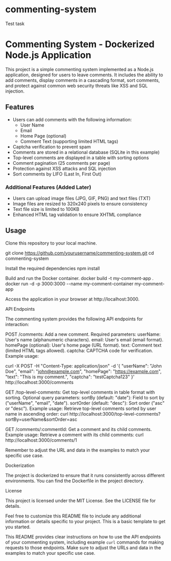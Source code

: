 # commenting-system
Test task


# Commenting System - Dockerized Node.js Application

This project is a simple commenting system implemented as a Node.js application, designed for users to leave comments. It includes the ability to add comments, display comments in a cascading format, sort comments, and protect against common web security threats like XSS and SQL injection.

## Features

- Users can add comments with the following information:
  - User Name
  - Email
  - Home Page (optional)
  - Comment Text (supporting limited HTML tags)
- Captcha verification to prevent spam
- Comments are stored in a relational database (SQLite in this example)
- Top-level comments are displayed in a table with sorting options
- Comment pagination (25 comments per page)
- Protection against XSS attacks and SQL injection
- Sort comments by LIFO (Last In, First Out)

### Additional Features (Added Later)

- Users can upload image files (JPG, GIF, PNG) and text files (TXT)
- Image files are resized to 320x240 pixels to ensure consistency
- Text file size is limited to 100KB
- Enhanced HTML tag validation to ensure XHTML compliance

## Usage

Clone this repository to your local machine.

git clone https://github.com/yourusername/commenting-system.git
cd commenting-system


Install the required dependencies
npm install

Build and run the Docker container.
docker build -t my-comment-app .
docker run -d -p 3000:3000 --name my-comment-container my-comment-app

Access the application in your browser at http://localhost:3000.

API Endpoints

The commenting system provides the following API endpoints for interaction:

POST /comments: Add a new comment.
Required parameters:
userName: User's name (alphanumeric characters).
email: User's email (email format).
homePage (optional): User's home page (URL format).
text: Comment text (limited HTML tags allowed).
captcha: CAPTCHA code for verification.
Example usage:

curl -X POST -H "Content-Type: application/json" -d '{
  "userName": "John Doe",
  "email": "john@example.com",
  "homePage": "https://example.com",
  "text": "This is my comment.",
  "captcha": "testCaptcha123"
}' http://localhost:3000/comments

GET /top-level-comments: Get top-level comments in table format with sorting.
Optional query parameters:
sortBy (default: "date"): Field to sort by ("userName", "email", "date").
sortOrder (default: "desc"): Sort order ("asc" or "desc").
Example usage:
Retrieve top-level comments sorted by user name in ascending order:
curl http://localhost:3000/top-level-comments?sortBy=userName&sortOrder=asc

GET /comments/:commentId: Get a comment and its child comments.
Example usage:
Retrieve a comment with its child comments:
curl http://localhost:3000/comments/1

Remember to adjust the URL and data in the examples to match your specific use case.

Dockerization

The project is dockerized to ensure that it runs consistently across different environments. You can find the Dockerfile in the project directory.

License

This project is licensed under the MIT License. See the LICENSE file for details.

Feel free to customize this README file to include any additional information or details specific to your project. This is a basic template to get you started.


This  README provides clear instructions on how to use the API endpoints of your commenting system, including example `curl` commands for making requests to those endpoints. Make sure to adjust the URLs and data in the examples to match your specific use case.


